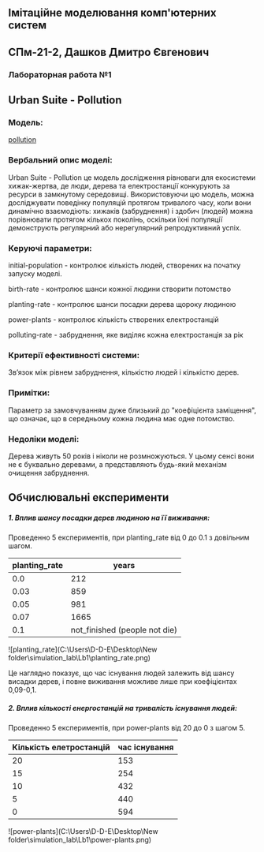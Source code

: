 ## Імітаційне моделювання комп'ютерних систем

## СПм-21-2, Дашков Дмитро Євгенович

### Лабораторная работа №**1**



## Urban Suite - Pollution

### Модель:

[pollution](http://www.netlogoweb.org/launch#http://www.netlogoweb.org/assets/modelslib/Curricular%20Models/Urban%20Suite/Urban%20Suite%20-%20Pollution.nlogo)

### Вербальний опис моделі:

Urban Suite - Pollution це модель дослідження рівноваги для екосистеми хижак-жертва, де люди, дерева та  електростанції конкурують за ресурси в замкнутому середовищі. Використовуючи цю модель, можна досліджувати поведінку популяцій протягом тривалого часу, коли вони динамічно взаємодіють: хижаків (забруднення) і здобич (людей) можна порівнювати протягом кількох поколінь, оскільки їхні популяції демонструють регулярний або нерегулярний репродуктивний успіх.

### Керуючі параметри:

initial-population - контролює кількість людей, створених на початку запуску моделі.

birth-rate - контролює шанси кожної людини створити потомство

planting-rate - контролює шанси посадки дерева щороку людиною

power-plants - контролює кількість створених електростанцій

polluting-rate - забруднення, яке виділяє кожна електростанція за рік

### Критерії ефективності системи:

Зв’язок між рівнем забруднення, кількістю людей і кількістю дерев.

### Примітки:

Параметр за замовчуванням дуже близький до "коефіцієнта заміщення", що означає, що в середньому кожна людина має одне потомство.

### Недоліки моделі:

Дерева живуть 50 років і ніколи не розмножуються. У цьому сенсі вони не є буквально деревами, а представляють будь-який механізм очищення забруднення.



## Обчислювальні експерименти

##### 1. Вплив шансу посадки дерев людиною на її виживання:

Проведенно 5 експериментів, при planting_rate від 0 до 0.1 з довільним шагом.

| planting_rate | years                         |
| ------------- | ----------------------------- |
| 0.0           | 212                           |
| 0.03          | 859                           |
| 0.05          | 981                           |
| 0.07          | 1665                          |
| 0.1           | not_finished (people not die) |

![planting_rate](C:\Users\D-D-E\Desktop\New folder\simulation_lab\Lb1\planting_rate.png)

Це наглядно показує, що час існування людей залежить від шансу висадки дерев, і повне виживання можливе лише при коефіцієнтах 0,09-0,1.

##### 2. Вплив кількості енергостанцій на тривалість існування людей:

Проведенно 5 експериментів, при power-plants від 20 до 0 з шагом 5.

| Кількість елетростанцій | час існування |
| ----------------------- | ------------- |
| 20                      | 153           |
| 15                      | 254           |
| 10                      | 432           |
| 5                       | 440           |
| 0                       | 594           |

![power-plants](C:\Users\D-D-E\Desktop\New folder\simulation_lab\Lb1\power-plants.png)